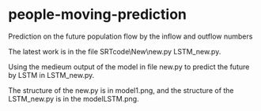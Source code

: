 # people-moving-prediction

Prediction on the future population flow by the inflow and outflow numbers 

The latest work is in the file SRTcode\New\new.py LSTM_new.py.

Using the medieum output of the model in file new.py to predict the future by LSTM in LSTM_new.py.

The structure of the new.py is in model1.png, and the structure of the LSTM_new.py is in the modelLSTM.png.
